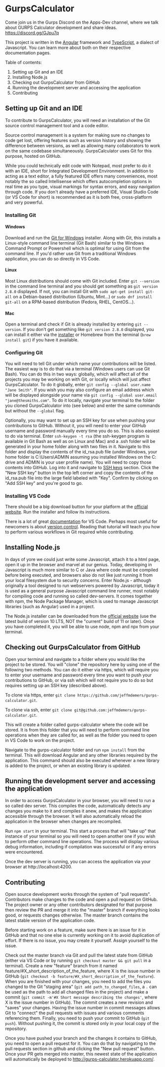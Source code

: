 # GurpsCalculator

Come join us in the Gurps Discord on the Apps-Dev channel, where we talk about GURPS Calculator development and share ideas.
https://discord.gg/GJpu7q

This project is written in the [Angular](https://angular.io/) framework and [TypeScript](https://www.typescriptlang.org/),
 a dialect of Javascript. You can learn more about both on their respective documentation pages.

Table of contents:

1. Setting up Git and an IDE
2. Installing Node.js
3. Checking out GurpsCalculator from GitHub
4. Running the development server and accessing the application
5. Contributing

## Setting up Git and an IDE

To contribute to GurpsCalculator, you will need an installation of the Git source control management tool and a code editor.

Source control management is a system for making sure no changes to code get lost, offering features such as version
history and showing the difference between versions, as well as allowing many collaborators to work on the same codebase
simultaneously. GurpsCalculator uses Git for this purpose, hosted on GitHub.

While you could technically edit code with Notepad, most prefer to do it with an IDE, short for Integrated Development
Environment. In addition to acting as a text editor, a fully featured IDE offers many conveniences, most notably the
so called Intellisense which offers autocompletion options in real time as you type, visual markings for syntax errors,
and easy navigation through code. If you don't already have a preferred IDE, Visual Studio Code (or VS Code for short)
is recommended as it is both free, cross-platform and very powerful.

### Installing Git

#### Windows

Download and run the [Git for Windows](https://gitforwindows.org/) installer. Along with Git, this installs a Linux-style
command line terminal (Git Bash) similar to the Windows Command Prompt or Powershell which is optimal for using Git from
the command line. If you'd rather use Git from a traditional Windows application, you can do so directly in VS Code.

#### Linux

Most Linux distributions should come with Git included. Enter `git --version` in the command line terminal and you should
get something as `git version 2.8.0` displayed. If not, you can install Git with `sudo apt-get install git-all` on a
Debian-based distribution (Ubuntu, Mint...) or `sudo dnf install git-all` on a RPM-based distribution (Fedora, RHEL, CentOS...).

#### Mac

Open a terminal and check if Git is already installed by entering `git --version`. If you don't get something like
`git version 2.8.0` displayed, you can install it either via the [installer](https://git-scm.com/download/mac) or Homebrew
 from the terminal (`brew install git`) if you have it available.

### Configuring Git

You will need to tell Git under which name your contributions will be listed. The easiest way is to do that
via a terminal (Windows users can use Git Bash). You can do this in two ways: globally, which will affect all of the
projects you may be working on with Git, or locally which will just affect GurpsCalculator. To do it globally, enter
 `git config --global user.name "Jane Smith"`. If you wish you may also configure an email address which will be
 displayed alongside your name via `git config --global user.email "jane@thesmiths.com"`. To do it locally, navigate
 your terminal to the folder you cloned GurpsCalculator into (see below) and enter the same commands but without the
 `--global` flag.

Optionally, you may want to set up an SSH key for use when pushing your contributions to GitHub. Without it, you will
need to enter your GitHub username and password manually every time you do so. This is also easiest to do via terminal.
Enter `ssh-keygen -t rsa` (the ssh-keygen program is available in Git Bash as well as on Linux and Mac) and a .ssh folder
will be generated in your home folder along with two files in it. Navigate to this folder and display the contents of the
id_rsa.pub file (under Windows, your home folder is C:\Users\ADMIN assuming you installed Windows on the C: drive and ADMIN
is your user profile name). You will need to copy those contents into GitHub. Log into it and navigate to [SSH keys](https://github.com/settings/keys)
 section. Click the "New SSH key" button in the top left corner and copy the contents of the
 id_rsa.pub file into the large field labeled with "Key". Confirm by clicking on "Add SSH key" and you're good to go.

### Installing VS Code

There should be a big download button for your platform at the [official website](https://code.visualstudio.com/).
 Run the installer and follow its instructions. 

There is a lot of great [documentation](https://code.visualstudio.com/docs) for VS Code. Perhaps most useful for
newcomers is about [version control](https://code.visualstudio.com/docs/editor/versioncontrol). Reading that tutorial
will teach you how to perform various workflows in Git required while contributing.

## Installing Node.js

In days of yore we could just write some Javascript, attach it to a html page, open it up in the browser and marvel
at our genius. Today, developing in Javascript is much more similar to C or Java where code must be compiled before
being executed, and browsers also do not like just running it from your local filesystem due to security concerns. Enter
Node.js - although originally a tool designed to run webservers powered by Javascript, today it is used as a general
 purpose Javascript command line runner, most notably for compiling code and running so called dev-servers.
 It comes together with npm, the Node Package Manager, which is used to manage Javascript libraries (such as Angular)
 used in a project.
 
The Node.js installer can be downloaded from the [official website](https://nodejs.org) (use the latest build of version 10 LTS, NOT the "current" build of 11 or later).
 Once you have completed it, you will be able to use node, npm and npx from your terminal.

## Checking out GurpsCalculator from GitHub

Open your terminal and navigate to a folder where you would like the project to be stored. You will "clone" the repository
here by using one of the following two methods. You can do it either via https, which will require you to enter your
username and password every time you want to push your contributions to GitHub, or via ssh which will not require you
to do so but requires setting up an SSH key (described above).

To clone via https, enter `git clone https://github.com/jeffmdemers/gurps-calculator.git`.

To clone via ssh, enter `git clone git@github.com:jeffmdemers/gurps-calculator.git`.

This will create a folder called gurps-calculator where the code will be stored. It is from this folder that you will
need to perform command line operations when they are called for, as well as the folder you need to open in VS Code to
work on the project.

Navigate to the gurps-calculator folder and run `npm install` from the terminal. This will download Angular and any
other libraries required by the application. This command should also be executed whenever a new library is added
to the project, or when an existing library is updated.

## Running the development server and accessing the application

In order to access GurpsCalculator in your browser, you will need to run a so called dev server. This compiles the code,
automatically detects any changes you make to it and compiles it anew, and makes the application accessible through
 the browser. It will also automatically reload the application in the browser when changes are recompiled.

Run `npm start` in your terminal. This start a process that will "take up" that instance of your terminal so you will
need to open another one if you wish to perform other command line operations. The process will display various debug
information, including if compilation was successful or if any errors were encountered.

Once the dev server is running, you can access the application via your browser at http://localhost:4200.

## Contributing

Open source development works through the system of "pull requests". Contributors make changes to the code and open a
pull request on GitHub. The project owner or any other contributors designated for that purpose then review the PR and
merge it into the "master" branch if everything looks good, or requests changes otherwise. The master branch contains
the latest stable version of the application code.

Before starting work on a feature, make sure there is an issue for it in GitHub and that no one else is currently working
on it to avoid duplication of effort. If there is no issue, you may create it yourself. Assign yourself to the issue.

Check out the master branch via Git and pull the latest state from GitHub (either via VS Code or by running
 `git checkout master && git pull` in a terminal). Create a new "feature" branch from it named feature/#X_short_description_of_the_feature,
 where X is the issue number in GitHub (`git checkout -b feature/#X_short_description_of_the_feature`). When you are
 finished with your changes, you need to add the files you changed to the Git "staging area" (`git add path_to_changed_files`,
 a `.` can be used as the path to add all changed files in the project) and make a commit (`git commit -m'#X Short message describing the changes'`,
 where X is the issue number in GitHub). The commit creates a new revision and "saves" your changes. Having the issue
 number in commit messages allows Git to "connect" the pull requests with issues and various comments referencing them.
 Finally, you need to push your commit to GitHub (`git push`). Without pushing it, the commit is stored only in your
 local copy of the repository.

Once you have pushed your branch and the changes it contains to GitHub, you need to open a pull request for it. You
can do that by navigating to the pull requests section in github and clicking the "New pull request" button. Once your PR
gets merged into master, this newest state of the application will automatically be deployed to http://gurps-calculator.herokuapp.com/.
